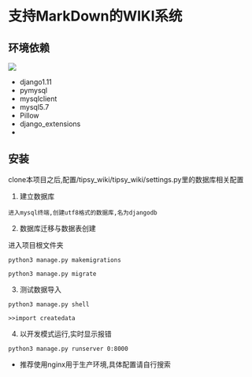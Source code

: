 # 支持MarkDown的WIKI系统

## 环境依赖

![](https://img.shields.io/badge/language-python3.6-green.svg)

* django1.11
* pymysql
* mysqlclient
* mysql5.7
* Pillow
* django_extensions
* 
## 安装

clone本项目之后,配置/tipsy_wiki/tipsy_wiki/settings.py里的数据库相关配置

1. 建立数据库

`进入mysql终端,创建utf8格式的数据库,名为djangodb`

2. 数据库迁移与数据表创建

进入项目根文件夹

`python3 manage.py makemigrations`

`python3 manage.py migrate`

3. 测试数据导入
   
`python3 manage.py shell`

`>>import createdata`

4. 以开发模式运行,实时显示报错
   
`python3 manage.py runserver 0:8000`

* 推荐使用nginx用于生产环境,具体配置请自行搜索